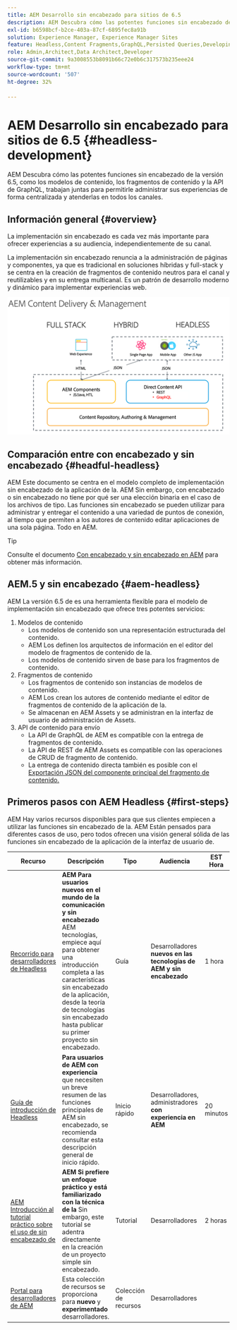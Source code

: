 ```yaml
---
title: AEM Desarrollo sin encabezado para sitios de 6.5
description: AEM Descubra cómo las potentes funciones sin encabezado de la versión 6.5, como los modelos de contenido, los fragmentos de contenido y la API de GraphQL, trabajan juntas para permitirle administrar sus experiencias de forma centralizada y atenderlas en todos los canales.
exl-id: b6598bcf-b2ce-403a-87cf-6895fec8a91b
solution: Experience Manager, Experience Manager Sites
feature: Headless,Content Fragments,GraphQL,Persisted Queries,Developing
role: Admin,Architect,Data Architect,Developer
source-git-commit: 9a3008553b8091b66c72e0b6c317573b235eee24
workflow-type: tm+mt
source-wordcount: '507'
ht-degree: 32%

---
```


# AEM Desarrollo sin encabezado para sitios de 6.5 {#headless-development}

AEM Descubra cómo las potentes funciones sin encabezado de la versión 6.5, como los modelos de contenido, los fragmentos de contenido y la API de GraphQL, trabajan juntas para permitirle administrar sus experiencias de forma centralizada y atenderlas en todos los canales.

## Información general {#overview}

La implementación sin encabezado es cada vez más importante para ofrecer experiencias a su audiencia, independientemente de su canal.

La implementación sin encabezado renuncia a la administración de páginas y componentes, ya que es tradicional en soluciones híbridas y full-stack y se centra en la creación de fragmentos de contenido neutros para el canal y reutilizables y en su entrega multicanal. Es un patrón de desarrollo moderno y dinámico para implementar experiencias web.

![Modelos de implementación de AEM](/help/sites-developing/headless/getting-started/assets/aem-implementation-models.png)

## Comparación entre con encabezado y sin encabezado {#headful-headless}

AEM Este documento se centra en el modelo completo de implementación sin encabezado de la aplicación de la. AEM Sin embargo, con encabezado o sin encabezado no tiene por qué ser una elección binaria en el caso de los archivos de tipo. Las funciones sin encabezado se pueden utilizar para administrar y entregar el contenido a una variedad de puntos de conexión, al tiempo que permiten a los autores de contenido editar aplicaciones de una sola página. Todo en AEM.

>[!TIP]
>
>Consulte el documento [Con encabezado y sin encabezado en AEM](/help/sites-developing/headful-headless.md) para obtener más información.

## AEM.5 y sin encabezado {#aem-headless}

AEM La versión 6.5 de es una herramienta flexible para el modelo de implementación sin encabezado que ofrece tres potentes servicios:

1. Modelos de contenido
   * Los modelos de contenido son una representación estructurada del contenido.
   * AEM Los definen los arquitectos de información en el editor del modelo de fragmentos de contenido de la.
   * Los modelos de contenido sirven de base para los fragmentos de contenido.
1. Fragmentos de contenido
   * Los fragmentos de contenido son instancias de modelos de contenido.
   * AEM Los crean los autores de contenido mediante el editor de fragmentos de contenido de la aplicación de la.
   * Se almacenan en AEM Assets y se administran en la interfaz de usuario de administración de Assets.
1. API de contenido para envío
   * La API de GraphQL de AEM es compatible con la entrega de fragmentos de contenido.
   * La API de REST de AEM Assets es compatible con las operaciones de CRUD de fragmento de contenido.
   * La entrega de contenido directa también es posible con el [Exportación JSON del componente principal del fragmento de contenido.](https://experienceleague.adobe.com/docs/experience-manager-core-components/using/components/content-fragment-component.html?lang=es)

## Primeros pasos con AEM Headless {#first-steps}

AEM Hay varios recursos disponibles para que sus clientes empiecen a utilizar las funciones sin encabezado de la. AEM Están pensados para diferentes casos de uso, pero todos ofrecen una visión general sólida de las funciones sin encabezado de la aplicación de la interfaz de usuario de.

| Recurso | Descripción | Tipo | Audiencia | EST Hora |
|---|---|---|---|---|
| [Recorrido para desarrolladores de Headless](/help/journey-headless/developer/overview.md) | **AEM Para usuarios nuevos en el mundo de la comunicación y sin encabezado** AEM tecnologías, empiece aquí para obtener una introducción completa a las características sin encabezado de la aplicación, desde la teoría de tecnologías sin encabezado hasta publicar su primer proyecto sin encabezado. | Guía  | Desarrolladores **nuevos en las tecnologías de AEM y sin encabezado** | 1 hora |
| [Guía de introducción de Headless](/help/sites-developing/headless/getting-started/introduction.md) | **Para usuarios de AEM con experiencia** que necesiten un breve resumen de las funciones principales de AEM sin encabezado, se recomienda consultar esta descripción general de inicio rápido. | Inicio rápido | Desarrolladores, administradores **con experiencia en AEM** | 20 minutos |
| [AEM Introducción al tutorial práctico sobre el uso de sin encabezado de](https://experienceleague.adobe.com/docs/experience-manager-learn/getting-started-with-aem-headless/graphql/multi-step/overview.html?lang=es) | **AEM Si prefiere un enfoque práctico y está familiarizado con la técnica de la** Sin embargo, este tutorial se adentra directamente en la creación de un proyecto simple sin encabezado. | Tutorial | Desarrolladores | 2 horas |
| [Portal para desarrolladores de AEM](https://experienceleague.adobe.com/landing/experience-manager/headless/developer.html?lang=es) | Esta colección de recursos se proporciona para **nuevo** y **experimentado** desarrolladores. | Colección de recursos | Desarrolladores | |
